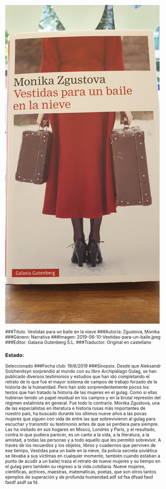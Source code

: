 
!["Imagen no encontrada Index3"](2019-06-10-Vestidas-para-un-baile.jpeg "Portada")

###Titulo: 
Vestidas para un baile en la nieve
###Autor/a: 
Zgustova, Monika
###Género: 
Narrativa
###Imagen: 
2019-06-10-Vestidas-para-un-baile.jpeg
###Editor: 
Galaxia Gutenberg S.L.
###Traductor: 
Original en castellano
### Estado: 
Seleccionado
###Fecha club: 
19/6/2019
###Sinopsis: 
Desde que Aleksandr Solzhenitsyn sorprendió al mundo con su libro Archipiélago Gulag, se han publicado diversos testimonios y estudios que han ido completando el retrato de lo que fue el mayor sistema de campos de trabajo forzado de la historia de la humanidad. Pero han sido sorprendentemente pocos los textos que han tratado la historia de las mujeres en el gulag. Como si ellas hubieran tenido un papel residual en los campos y en la brutal represión del régimen estalinista en general. Fue todo lo contrario. Monika Zgustova, una de las especialistas en literatura e historia rusas más importantes de nuestro país, ha buscado durante los últimos nueve años a las pocas mujeres que siguen con vida de entre las que sobrevivieron al gulag para escuchar y transmitir su testimonio antes de que se perdiera para siempre. Las ha visitado en sus hogares en Moscú, Londres y París, y el resultado, contra lo que pudiera parecer, es un canto a la vida, a la literatura, a la amistad, a todas las personas y a todo aquello que les permitió sobrevivir. A través de los recuerdos y los objetos, libros y cuadernos que perviven de ese tiempo, Vestidas para un baile en la nieve, (la policía secreta soviética se llevaba a sus víctimas en cualquier momento, también cuando estaban a punto de acudir a un baile) traza el retrato de nueve mujeres y su tiempo en el gulag pero también su regreso a la vida cotidiana. Nueve mujeres, científicas, actrices, maestras, matemáticas, poetas, que son otros tantos ejemplos de superación y de profunda humanidad.adf sd fsa dfsad fasd fasdf asdf sa fd.